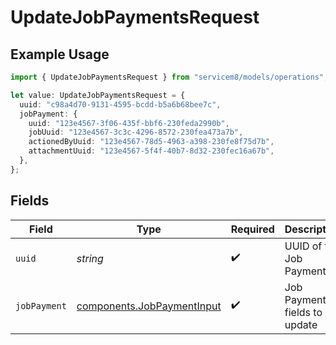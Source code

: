# UpdateJobPaymentsRequest

## Example Usage

```typescript
import { UpdateJobPaymentsRequest } from "servicem8/models/operations";

let value: UpdateJobPaymentsRequest = {
  uuid: "c98a4d70-9131-4595-bcdd-b5a6b68bee7c",
  jobPayment: {
    uuid: "123e4567-3f06-435f-bbf6-230feda2990b",
    jobUuid: "123e4567-3c3c-4296-8572-230fea473a7b",
    actionedByUuid: "123e4567-78d5-4963-a398-230fe8f75d7b",
    attachmentUuid: "123e4567-5f4f-40b7-8d32-230fec16a67b",
  },
};
```

## Fields

| Field                                                                    | Type                                                                     | Required                                                                 | Description                                                              |
| ------------------------------------------------------------------------ | ------------------------------------------------------------------------ | ------------------------------------------------------------------------ | ------------------------------------------------------------------------ |
| `uuid`                                                                   | *string*                                                                 | :heavy_check_mark:                                                       | UUID of the Job Payment                                                  |
| `jobPayment`                                                             | [components.JobPaymentInput](../../models/components/jobpaymentinput.md) | :heavy_check_mark:                                                       | Job Payment fields to update                                             |